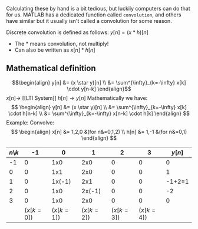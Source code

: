 Calculating these by hand is a bit tedious, but luckily computers can do that for us. MATLAB has a dedicated function called `convolution`, and others have similar but it usually isn't called a convolution for some reason.

Discrete convolution is defined as follows: $y[n] = (x*h)[n]$
- The $*$ means convolution, not multiply!
- Can also be written as $x[n]*h[n]$

## Mathematical definition
$$\begin{align}
	y[n] &= (x \star y)[n] \\
	&= \sum^{\infty}_{k=-\infty} x[k] \cdot y[n-k]
\end{align}$$
$x[n] \rightarrow$ [[LTI System]] $h[n] \rightarrow y[n]$
Mathematically we have:
$$
\begin{align}
	y[n] &= (x \star y)[n] \\
	     &= \sum^{\infty}_{k=-\infty} x[k]   \cdot h[n-k] \\
	     &= \sum^{\infty}_{k=-\infty} x[n-k] \cdot h[k]
\end{align}
$$
Example: Convolve:
$$
\begin{align}
	x[n] &= 1,2,0 &(for n&=0,1,2) \\
	h[n] &= 1,-1  &(for n&=0,1)
\end{align}
$$

| $n$\\$k$ | -1         | 0          | 1          | 2          | 3          | $y[n]$ |
| -------- | ---------- | ---------- | ---------- | ---------- | ---------- | ------ |
| -1       | 0          | 1x0        | 2x0        | 0          | 0          | 0      |
| 0        | 0          | 1x1        | 2x0        | 0          | 0          | 1      |
| 1        | 0          | 1x(-1)     | 2x1        | 0          | 0          | -1+2=1 |
| 2        | 0          | 1x0        | 2x(-1)     | 0          | 0          | -2     |
| 3        | 0          | 1x0        | 2x0        | 0          | 0          | 0      |
|          | ($x[k=0]$) | ($x[k=1]$) | ($x[k=2]$) | ($x[k=3]$) | ($x[k=4]$) |        |
